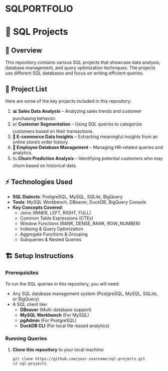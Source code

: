 # SQLPORTFOLIO
# 🚀 SQL Projects

## 📌 Overview
This repository contains various SQL projects that showcase data analysis, database management, and query optimization techniques. The projects use different SQL databases and focus on writing efficient queries.

## 📂 Project List
Here are some of the key projects included in this repository:

1. **📊 Sales Data Analysis** – Analyzing sales trends and customer purchasing behavior.
2. **📈 Customer Segmentation** – Using SQL queries to categorize customers based on their transactions.
3. **🛒 E-commerce Data Insights** – Extracting meaningful insights from an online store’s order history.
4. **🏢 Employee Database Management** – Managing HR-related queries and analytics.
5. **📉 Churn Prediction Analysis** – Identifying potential customers who may churn based on historical data.

## ⚡ Technologies Used
- **SQL Dialects**: PostgreSQL, MySQL, SQLite, BigQuery
- **Tools**: MySQL Workbench, DBeaver, DuckDB, BigQuery Console
- **Key Concepts Covered**:
  - Joins (INNER, LEFT, RIGHT, FULL)
  - Common Table Expressions (CTEs)
  - Window Functions (RANK, DENSE_RANK, ROW_NUMBER)
  - Indexing & Query Optimization
  - Aggregate Functions & Grouping
  - Subqueries & Nested Queries

## 🏗️ Setup Instructions

### Prerequisites
To run the SQL queries in this repository, you will need:
- Any SQL database management system (PostgreSQL, MySQL, SQLite, or BigQuery)
- A SQL client like:
  - **DBeaver** (Multi-database support)
  - **MySQL Workbench** (For MySQL)
  - **pgAdmin** (For PostgreSQL)
  - **DuckDB CLI** (For local file-based analytics)

### Running Queries
1. **Clone this repository** to your local machine:
   ```bash
   git clone https://github.com/your-username/sql-projects.git
   cd sql-projects

